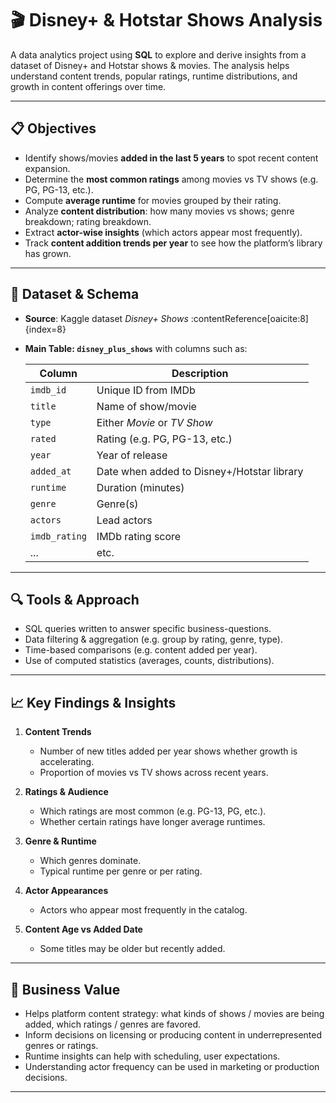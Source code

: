 # 🎬 Disney+ & Hotstar Shows Analysis

A data analytics project using **SQL** to explore and derive insights from a dataset of Disney+ and Hotstar shows & movies. The analysis helps understand content trends, popular ratings, runtime distributions, and growth in content offerings over time.

---

## 📋 Objectives

- Identify shows/movies **added in the last 5 years** to spot recent content expansion.  
- Determine the **most common ratings** among movies vs TV shows (e.g. PG, PG-13, etc.).  
- Compute **average runtime** for movies grouped by their rating.  
- Analyze **content distribution**: how many movies vs shows; genre breakdown; rating breakdown.  
- Extract **actor-wise insights** (which actors appear most frequently).  
- Track **content addition trends per year** to see how the platform’s library has grown.

---

## 🧰 Dataset & Schema

- **Source**: Kaggle dataset *Disney+ Shows* :contentReference[oaicite:8]{index=8}  
- **Main Table: `disney_plus_shows`** with columns such as:

  | Column | Description |
  |---|---|
  | `imdb_id` | Unique ID from IMDb |
  | `title` | Name of show/movie |
  | `type` | Either *Movie* or *TV Show* |
  | `rated` | Rating (e.g. PG, PG-13, etc.) |
  | `year` | Year of release |
  | `added_at` | Date when added to Disney+/Hotstar library |
  | `runtime` | Duration (minutes) |
  | `genre` | Genre(s) |
  | `actors` | Lead actors |
  | `imdb_rating` | IMDb rating score |
  | ... | etc. |

---

## 🔍 Tools & Approach

- SQL queries written to answer specific business-questions.  
- Data filtering & aggregation (e.g. group by rating, genre, type).  
- Time-based comparisons (e.g. content added per year).  
- Use of computed statistics (averages, counts, distributions).

---

## 📈 Key Findings & Insights

1. **Content Trends**  
   - Number of new titles added per year shows whether growth is accelerating.  
   - Proportion of movies vs TV shows across recent years.

2. **Ratings & Audience**  
   - Which ratings are most common (e.g. PG-13, PG, etc.).  
   - Whether certain ratings have longer average runtimes.

3. **Genre & Runtime**  
   - Which genres dominate.  
   - Typical runtime per genre or per rating.

4. **Actor Appearances**  
   - Actors who appear most frequently in the catalog.

5. **Content Age vs Added Date**  
   - Some titles may be older but recently added.

---

## 🚀 Business Value

- Helps platform content strategy: what kinds of shows / movies are being added, which ratings / genres are favored.  
- Inform decisions on licensing or producing content in underrepresented genres or ratings.  
- Runtime insights can help with scheduling, user expectations.  
- Understanding actor frequency can be used in marketing or production decisions.

---





